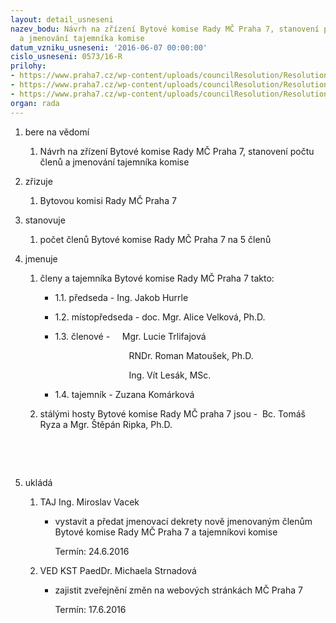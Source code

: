 ```yaml
---
layout: detail_usneseni
nazev_bodu: Návrh na zřízení Bytové komise Rady MČ Praha 7, stanovení počtu členů
  a jmenování tajemníka komise
datum_vzniku_usneseni: '2016-06-07 00:00:00'
cislo_usneseni: 0573/16-R
prilohy:
- https://www.praha7.cz/wp-content/uploads/councilResolution/Resolutions/27800/export/Duvodovazprava~70063.doc
- https://www.praha7.cz/wp-content/uploads/councilResolution/Resolutions/27800/export/Bytovakomiseverejna~70062.pdf
- https://www.praha7.cz/wp-content/uploads/councilResolution/Resolutions/27800/export/export~298537.pdf
organ: rada
---
```

<ol class="urzList_view" id="urzList">
<li class="urzClass1" id=""><span name="1">bere na vědomí</span> 
<ol class="urzOlClass">
<li class="urzClass2" style="TEXT-ALIGN: left" id=""><span><p>Návrh na zřízení Bytové komise Rady MČ Praha 7, stanovení počtu členů a jmenování tajemníka komise</p></span></li></ol></li>
<li class="urzClass1" id=""><span name="43">zřizuje</span> 
<ol class="urzOlClass">
<li class="urzClass2" style="TEXT-ALIGN: left" id=""><span><p>Bytovou komisi Rady MČ Praha 7</p></span></li></ol></li>
<li class="urzClass1" id=""><span name="77">stanovuje</span> 
<ol class="urzOlClass">
<li class="urzClass2" style="TEXT-ALIGN: left" id=""><span><p>počet členů Bytové komise Rady MČ Praha 7 na 5 členů</p></span></li></ol></li>
<li class="urzClass1" id=""><span name="5">jmenuje</span> 
<ol class="urzOlClass">
<li class="urzClass2" style="TEXT-ALIGN: left" id=""><span><p>členy a tajemníka Bytové komise&nbsp;Rady MČ Praha 7 takto:</p></span>
<ul class="urzUlClass">
<li class="urzClass3" style="TEXT-ALIGN: left" id=""><span><p>1.1. předseda - Ing. Jakob Hurrle</p></span></li>
<li class="urzClass3" style="TEXT-ALIGN: left" id=""><span><p>1.2. místopředseda - doc. Mgr. Alice Velková, Ph.D.</p></span></li>
<li class="urzClass3" style="TEXT-ALIGN: left" id=""><span><p>1.3. členové - &nbsp; &nbsp; Mgr. Lucie Trlifajová</p><p>&nbsp; &nbsp; &nbsp; &nbsp; &nbsp; &nbsp; &nbsp; &nbsp; &nbsp; &nbsp; &nbsp; &nbsp; &nbsp; &nbsp; &nbsp; RNDr. Roman Matoušek, Ph.D.</p><p>&nbsp; &nbsp; &nbsp; &nbsp; &nbsp; &nbsp; &nbsp; &nbsp; &nbsp; &nbsp; &nbsp; &nbsp; &nbsp; &nbsp; &nbsp; Ing. Vít Lesák, MSc.</p></span></li>
<li class="urzClass3" style="TEXT-ALIGN: left" id=""><span><p>1.4. tajemník - Zuzana Komárková</p></span></li></ul></li>
<li class="urzClass2" style="TEXT-ALIGN: left" id=""><span><p>stálými hosty Bytové komise Rady MČ praha 7 jsou -&nbsp;&nbsp;Bc. Tomáš Ryza a&nbsp;Mgr. Štěpán Ripka, Ph.D.</p><p>&nbsp;</p><p>&nbsp;</p></span></li></ol></li><li class="urzClass1" id="urzUkoly"><span name="1">ukládá</span><ol class="urzOlClass"><li class="urzClass2"><span><p>TAJ Ing. Miroslav Vacek</p></span><ul class="urzUlClass"><li class="urzClass3"><span><p>vystavit a předat jmenovací dekrety nově jmenovaným členům Bytové komise Rady MČ Praha 7 a  tajemníkovi komise</p></span><span class="urzUkolTermin">  Termín:&nbsp;24.6.2016</span></li></ul></li><li class="urzClass2"><span><p>VED KST PaedDr. Michaela Strnadová</p></span><ul class="urzUlClass"><li class="urzClass3"><span><p>zajistit zveřejnění změn na webových stránkách MČ Praha 7</p></span><span class="urzUkolTermin">  Termín:&nbsp;17.6.2016</span></li></ul></li></ol></li>
</ol>